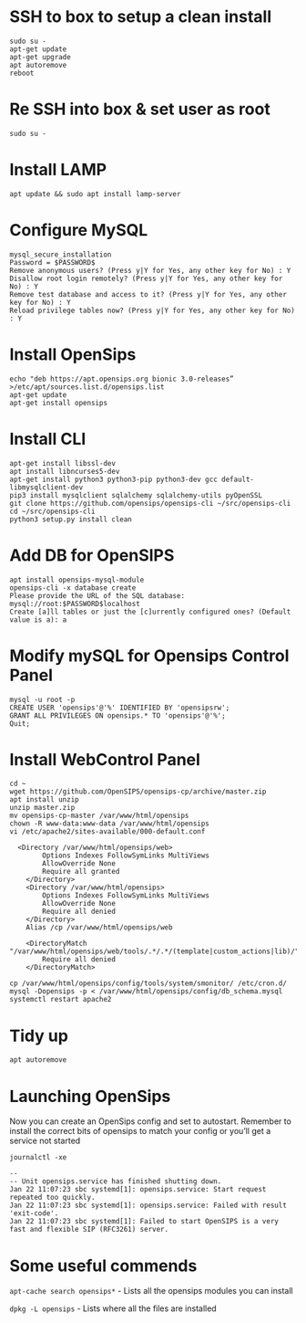 # SSH to box to setup a clean install
```
sudo su -
apt-get update
apt-get upgrade
apt autoremove
reboot
```

# Re SSH into box & set user as root
```
sudo su -
```

# Install LAMP
```
apt update && sudo apt install lamp-server
```

# Configure MySQL
```
mysql_secure_installation
Password = $PASSWORD$
Remove anonymous users? (Press y|Y for Yes, any other key for No) : Y
Disallow root login remotely? (Press y|Y for Yes, any other key for No) : Y
Remove test database and access to it? (Press y|Y for Yes, any other key for No) : Y
Reload privilege tables now? (Press y|Y for Yes, any other key for No) : Y
```

# Install OpenSips
```
echo "deb https://apt.opensips.org bionic 3.0-releases” >/etc/apt/sources.list.d/opensips.list
apt-get update
apt-get install opensips
```

# Install CLI
```
apt-get install libssl-dev
apt install libncurses5-dev
apt-get install python3 python3-pip python3-dev gcc default-libmysqlclient-dev
pip3 install mysqlclient sqlalchemy sqlalchemy-utils pyOpenSSL
git clone https://github.com/opensips/opensips-cli ~/src/opensips-cli
cd ~/src/opensips-cli
python3 setup.py install clean
```

# Add DB for OpenSIPS
```
apt install opensips-mysql-module 
opensips-cli -x database create
Please provide the URL of the SQL database: mysql://root:$PASSWORD$localhost
Create [a]ll tables or just the [c]urrently configured ones? (Default value is a): a
```

# Modify mySQL for Opensips Control Panel
```
mysql -u root -p
CREATE USER 'opensips'@'%' IDENTIFIED BY 'opensipsrw';
GRANT ALL PRIVILEGES ON opensips.* TO 'opensips'@'%';
Quit;
```

# Install WebControl Panel
```
cd ~
wget https://github.com/OpenSIPS/opensips-cp/archive/master.zip
apt install unzip
unzip master.zip
mv opensips-cp-master /var/www/html/opensips
chown -R www-data:www-data /var/www/html/opensips
vi /etc/apache2/sites-available/000-default.conf 

  <Directory /var/www/html/opensips/web>
		Options Indexes FollowSymLinks MultiViews
		AllowOverride None
		Require all granted
	</Directory>
	<Directory /var/www/html/opensips>
		Options Indexes FollowSymLinks MultiViews
		AllowOverride None
		Require all denied
	</Directory>
	Alias /cp /var/www/html/opensips/web

	<DirectoryMatch "/var/www/html/opensips/web/tools/.*/.*/(template|custom_actions|lib)/">
		Require all denied
	</DirectoryMatch>

cp /var/www/html/opensips/config/tools/system/smonitor/ /etc/cron.d/
mysql -Dopensips -p < /var/www/html/opensips/config/db_schema.mysql
systemctl restart apache2
```

# Tidy up
```
apt autoremove
```
# Launching OpenSips
Now you can create an OpenSips config and set to autostart.  Remember to install the correct bits of opensips to match your config or you’ll get a service not started 
```
journalctl -xe

-- 
-- Unit opensips.service has finished shutting down.
Jan 22 11:07:23 sbc systemd[1]: opensips.service: Start request repeated too quickly.
Jan 22 11:07:23 sbc systemd[1]: opensips.service: Failed with result 'exit-code'.
Jan 22 11:07:23 sbc systemd[1]: Failed to start OpenSIPS is a very fast and flexible SIP (RFC3261) server.
```

# Some useful commends
`apt-cache search opensips*` - Lists all the opensips modules you can install

`dpkg -L opensips` - Lists where all the files are installed
